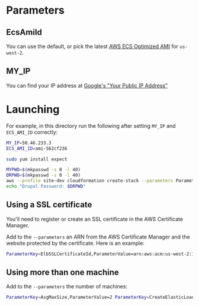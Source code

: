# Parameters

## EcsAmiId

You can use the default, or pick the latest [AWS ECS Optimized AMI](http://docs.aws.amazon.com/AmazonECS/latest/developerguide/ecs-optimized_AMI.html) for `us-west-2`.

## MY_IP

You can find your IP address at [Google's "Your Public IP Address"](https://www.google.com/search?q=what+is+my+ip)

# Launching

For example, in this directory run the following after setting `MY_IP` and `ECS_AMI_ID` correctly:

```bash
MY_IP=50.46.233.3
ECS_AMI_ID=ami-562cf236

sudo yum install expect

MYPWD=$(mkpasswd -s 0 -l 40)
DRPWD=$(mkpasswd -s 0 -l 40)
aws --profile site-dev cloudformation create-stack --parameters ParameterKey=DrupalDBAllocatedStorage,ParameterValue=5 ParameterKey=DrupalDBEngine,ParameterValue=MySQL ParameterKey=DrupalDBInstanceClass,ParameterValue=db.t2.micro ParameterKey=DrupalDBName,ParameterValue=drupal ParameterKey=DrupalDBPassword,ParameterValue="${MYPWD}" ParameterKey=WebAdminPassword,ParameterValue="${DRPWD}" ParameterKey=DrupalDBUser,ParameterValue=drupal ParameterKey=DrupalMultiAZDatabase,ParameterValue=false ParameterKey=EcsAmiId,ParameterValue=${ECS_AMI_ID} ParameterKey=EcsInstanceType,ParameterValue=t2.micro ParameterKey=IamRoleInstanceProfile,ParameterValue=ecsInstanceRole ParameterKey=KeyName,ParameterValue=ecs-login ParameterKey=SourceCidr,ParameterValue=${MY_IP}/32 --stack-name plainlychrist-$RANDOM --template-body "$(cat cloudformation.yaml)"
echo "Drupal Password: $DRPWD"
```

## Using a SSL certificate

You'll need to register or create an SSL certificate in the AWS Certificate Manager.

Add to the `--parameters` an ARN from the AWS Certificate Manager and the website protected by the certificate. Here is an example:

```bash
ParameterKey=ElbSSLCertificateId,ParameterValue=arn:aws:acm:us-west-2:123456789012:certificate/333af33a-3333-3cb3-333a-3a33b33a3333 ParameterKey=ElbSSLCertificateCommonName,ParameterValue=xyz.yoursite.org
```

## Using more than one machine

Add to the `--parameters` the number of machines:
```bash
ParameterKey=AsgMaxSize,ParameterValue=2 ParameterKey=CreateElasticLoadBalancer,ParameterValue=true ParameterKey=DrupalHashSalt,ParameterValue=$(openssl rand -base64 64 | tr -d '\n')
```
